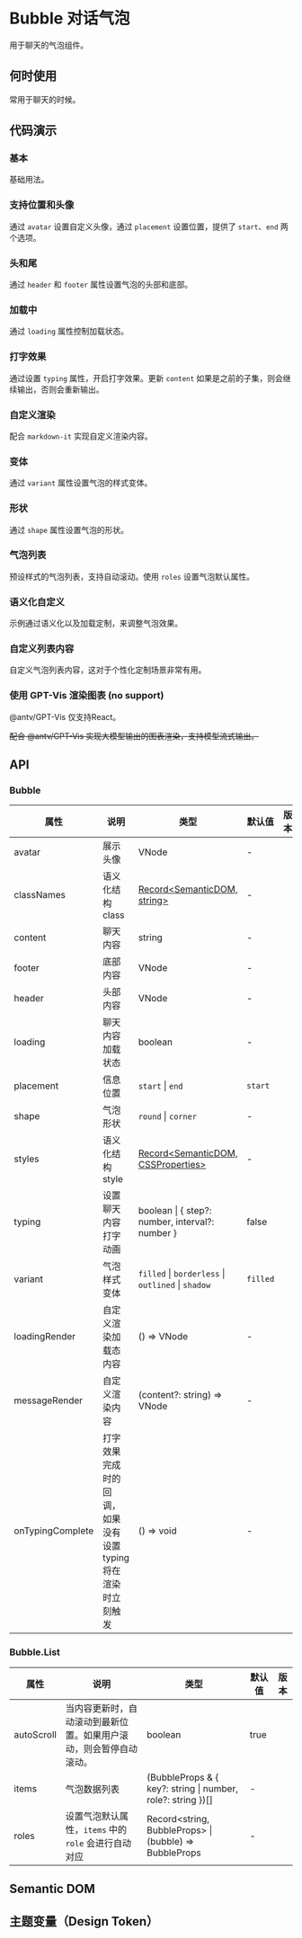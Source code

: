 <script setup>
import BubbleBasic from '../src/bubble/demo/basic.vue'
import BubbleAvatarAndPlacement from '../src/bubble/demo/avatar-and-placement.vue'
import BubbleHeaderAndFooter from '../src/bubble/demo/header-and-footer.vue'
import BubbleLoading from '../src/bubble/demo/loading.vue'
import BubbleTyping from '../src/bubble/demo/typing.vue'
import BubbleMarkdown from '../src/bubble/demo/markdown.vue'
import BubbleVariant from '../src/bubble/demo/variant.vue'
import BubbleShape from '../src/bubble/demo/shape.vue'
import BubbleList from '../src/bubble/demo/list.vue'
import BubbleCustom from '../src/bubble/demo/bubble-custom.vue'
import BubbleListCustom from '../src/bubble/demo/list-custom.vue'
import BubbleGptVis from '../src/bubble/demo/gpt-vis.vue'
</script>

# Bubble 对话气泡

用于聊天的气泡组件。

## 何时使用

常用于聊天的时候。

## 代码演示

### 基本

基础用法。

<BubbleBasic />

### 支持位置和头像

通过 `avatar` 设置自定义头像，通过 `placement` 设置位置，提供了 `start`、`end` 两个选项。

<BubbleAvatarAndPlacement />

### 头和尾

通过 `header` 和 `footer` 属性设置气泡的头部和底部。

<BubbleHeaderAndFooter />

### 加载中

通过 `loading` 属性控制加载状态。

<BubbleLoading />

### 打字效果

通过设置 `typing` 属性，开启打字效果。更新 `content` 如果是之前的子集，则会继续输出，否则会重新输出。

<BubbleTyping />

### 自定义渲染

配合 `markdown-it` 实现自定义渲染内容。

<BubbleMarkdown />

### 变体

通过 `variant` 属性设置气泡的样式变体。

<BubbleVariant />

### 形状

通过 `shape` 属性设置气泡的形状。

<BubbleShape />

### 气泡列表

预设样式的气泡列表，支持自动滚动。使用 `roles` 设置气泡默认属性。

<BubbleList />

### 语义化自定义

示例通过语义化以及加载定制，来调整气泡效果。

<BubbleCustom />

### 自定义列表内容

自定义气泡列表内容，这对于个性化定制场景非常有用。

<BubbleListCustom />

### 使用 GPT-Vis 渲染图表 (no support)

@antv/GPT-Vis 仅支持React。

~~配合 @antv/GPT-Vis 实现大模型输出的图表渲染，支持模型流式输出。~~

<BubbleGptVis />


## API

<!-- 通用属性参考：[通用属性](/docs/react/common-props) -->

### Bubble

| 属性 | 说明 | 类型 | 默认值 | 版本 |
| --- | --- | --- | --- | --- |
| avatar | 展示头像 | VNode | - |  |
| classNames | 语义化结构 class | [Record<SemanticDOM, string>](#semantic-dom) | - |  |
| content | 聊天内容 | string | - |  |
| footer | 底部内容 | VNode | - |  |
| header | 头部内容 | VNode | - |  |
| loading | 聊天内容加载状态 | boolean | - |  |
| placement | 信息位置 | `start` \| `end` | `start` |  |
| shape | 气泡形状 | `round` \| `corner` | - |  |
| styles | 语义化结构 style | [Record<SemanticDOM, CSSProperties>](#semantic-dom) | - |  |
| typing | 设置聊天内容打字动画 | boolean \| \{ step?: number, interval?: number \} | false |  |
| variant | 气泡样式变体 | `filled` \| `borderless` \| `outlined` \| `shadow` | `filled` |  |
| loadingRender | 自定义渲染加载态内容 | () => VNode | - |  |
| messageRender | 自定义渲染内容 | (content?: string) => VNode | - |  |
| onTypingComplete | 打字效果完成时的回调，如果没有设置 typing 将在渲染时立刻触发 | () => void | - |  |

### Bubble.List

| 属性 | 说明 | 类型 | 默认值 | 版本 |
| --- | --- | --- | --- | --- |
| autoScroll | 当内容更新时，自动滚动到最新位置。如果用户滚动，则会暂停自动滚动。 | boolean | true |  |
| items | 气泡数据列表 | (BubbleProps & { key?: string \| number, role?: string })[] | - |  |
| roles | 设置气泡默认属性，`items` 中的 `role` 会进行自动对应 | Record<string, BubbleProps> \| (bubble) => BubbleProps | - |  |

## Semantic DOM

<!-- <code src="./demo/_semantic.tsx" simplify="true"></code> -->

## 主题变量（Design Token）

<!-- <ComponentTokenTable component="Bubble"></ComponentTokenTable> -->
